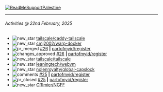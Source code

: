 [![ReadMeSupportPalestine](https://github.com/Safouene1/support-palestine-banner/blob/master/banner-support.svg)](https://github.com/Safouene1/support-palestine-banner)

---

<!--RECENT_ACTIVITY:last_update-->
###### Activities @ 22nd February, 2025
<!--RECENT_ACTIVITY:last_update_end-->

<!--RECENT_ACTIVITY:start-->
- ![new_star](https://cdn.jsdelivr.net/gh/Readme-Workflows/Readme-Icons@main/icons/octicons/StarredRepositoryYellow.svg) [tailscale/caddy-tailscale](https://github.com/tailscale/caddy-tailscale)<br>
- ![new_star](https://cdn.jsdelivr.net/gh/Readme-Workflows/Readme-Icons@main/icons/octicons/StarredRepositoryYellow.svg) [cmj2002/warp-docker](https://github.com/cmj2002/warp-docker)<br>
- ![pr_merged](https://cdn.jsdelivr.net/gh/Readme-Workflows/Readme-Icons@main/icons/octicons/PullRequestMerged.svg) [#26](https://github.com/partofmyid/register/pull/26) **|** [partofmyid/register](https://github.com/partofmyid/register)<br>
- ![changes_approved](https://cdn.jsdelivr.net/gh/Readme-Workflows/Readme-Icons@main/icons/octicons/ApprovedChanges.svg) [#26](https://github.com/partofmyid/register/pull/26#pullrequestreview-2607475078) **|** [partofmyid/register](https://github.com/partofmyid/register)<br>
- ![new_star](https://cdn.jsdelivr.net/gh/Readme-Workflows/Readme-Icons@main/icons/octicons/StarredRepositoryYellow.svg) [tailscale/tailscale](https://github.com/tailscale/tailscale)<br>
- ![new_star](https://cdn.jsdelivr.net/gh/Readme-Workflows/Readme-Icons@main/icons/octicons/StarredRepositoryYellow.svg) [leaningtech/webvm](https://github.com/leaningtech/webvm)<br>
- ![new_star](https://cdn.jsdelivr.net/gh/Readme-Workflows/Readme-Icons@main/icons/octicons/StarredRepositoryYellow.svg) [nolenroyalty/global-capslock](https://github.com/nolenroyalty/global-capslock)<br>
- ![comments](https://cdn.jsdelivr.net/gh/Readme-Workflows/Readme-Icons@main/icons/octicons/Comment.svg) [#25](https://github.com/partofmyid/register/pull/25#issuecomment-2648367732) **|** [partofmyid/register](https://github.com/partofmyid/register)<br>
- ![pr_closed](https://cdn.jsdelivr.net/gh/Readme-Workflows/Readme-Icons@main/icons/octicons/PullRequestClosed.svg) [#25](https://github.com/partofmyid/register/pull/25) **|** [partofmyid/register](https://github.com/partofmyid/register)<br>
- ![new_star](https://cdn.jsdelivr.net/gh/Readme-Workflows/Readme-Icons@main/icons/octicons/StarredRepositoryYellow.svg) [CRImier/NGFF](https://github.com/CRImier/NGFF)<br>
<!--RECENT_ACTIVITY:end-->
